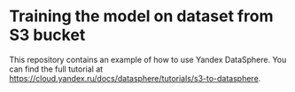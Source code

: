 # Training the model on dataset from S3 bucket

This repository contains an example of how to use Yandex DataSphere. You can find the full tutorial at https://cloud.yandex.ru/docs/datasphere/tutorials/s3-to-datasphere.
